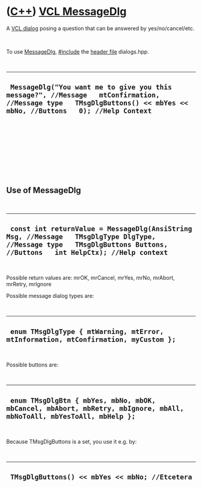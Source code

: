 



 

 

 

 

 

([C++](Cpp.htm)) [VCL MessageDlg](CppVclMessageDlg.htm)
=======================================================

A [VCL dialog](CppVclDialog.htm) posing a question that can be answered
by yes/no/cancel/etc.

 

To use [MessageDlg](CppVclMessageDlg.htm), [\#include](CppInclude.htm)
the [header file](CppHeaderFile.htm) dialogs.hpp.

 

  -----------------------------------------------------------------------------------------------------------------------------------------------------------------------
  ` MessageDlg("You want me to give you this message?", //Message   mtConfirmation, //Message type   TMsgDlgButtons() << mbYes << mbNo, //Buttons   0); //Help Context`
  -----------------------------------------------------------------------------------------------------------------------------------------------------------------------

 

 

 

 

 

Use of MessageDlg
-----------------

 

  --------------------------------------------------------------------------------------------------------------------------------------------------------------------------
  ` const int returnValue = MessageDlg(AnsiString Msg, //Message   TMsgDlgType DlgType, //Message type   TMsgDlgButtons Buttons, //Buttons   int HelpCtx); //Help context`
  --------------------------------------------------------------------------------------------------------------------------------------------------------------------------

 

Possible return values are: mrOK, mrCancel, mrYes, mrNo, mrAbort,
mrRetry, mrIgnore

Possible message dialog types are:

 

  --------------------------------------------------------------------------------------
  ` enum TMsgDlgType { mtWarning, mtError, mtInformation, mtConfirmation, myCustom };`
  --------------------------------------------------------------------------------------

 

Possible buttons are:

 

  -----------------------------------------------------------------------------------------------------------------------
  ` enum TMsgDlgBtn { mbYes, mbNo, mbOK, mbCancel, mbAbort, mbRetry, mbIgnore, mbAll, mbNoToAll, mbYesToAll, mbHelp };`
  -----------------------------------------------------------------------------------------------------------------------

 

Because TMsgDlgButtons is a set, you use it e.g. by:

 

  --------------------------------------------------
  ` TMsgDlgButtons() << mbYes << mbNo; //Etcetera`
  --------------------------------------------------

 

 

 

 

 





 



